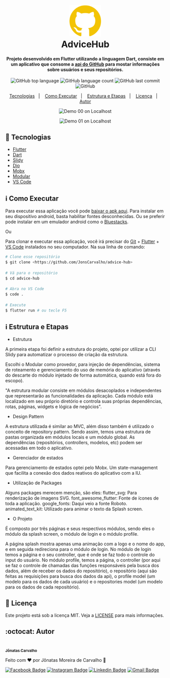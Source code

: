 <h1 align="center">
    <img alt="AdviceHub" src="./assets/logo.png" height="100" width="100"/>
    <br>
    AdviceHub
</h1>

<h4 align="center">
    Projeto desenvolvido em Flutter utilizando a linguagem Dart, consiste em um aplicativo que consome a <a href="https://api.github.com"
    itemprop="url">api do GitHub</a> para mostar informações sobre usuários e seus repositórios.
</h4>

<p align="center">

  <img alt="GitHub top language" src="https://img.shields.io/github/languages/top/JonsCarvalho/advice-hub?style=for-the-badge">

  <img alt="GitHub language count" src="https://img.shields.io/github/languages/count/JonsCarvalho/advice-hub?style=for-the-badge">

  <img alt="GitHub last commit" src="https://img.shields.io/github/last-commit/JonsCarvalho/advice-hub?style=for-the-badge">

  <img alt="GitHub" src="https://img.shields.io/github/license/JonsCarvalho/advice-hub?style=for-the-badge">

</p>

<p align="center">
  <a href="#rocket-technologies">Tecnologias</a>&nbsp;&nbsp;&nbsp;|&nbsp;&nbsp;&nbsp;
  <a href="#information_source-how-to-use">Como Executar</a>&nbsp;&nbsp;&nbsp;|&nbsp;&nbsp;&nbsp;
  <a href="#information_source-structure">Estrutura e Etapas</a>&nbsp;&nbsp;&nbsp;|&nbsp;&nbsp;&nbsp;
  <a href="#memo-license">Licença</a>&nbsp;&nbsp;&nbsp;|&nbsp;&nbsp;&nbsp;
  <a href="#octocat-author">Autor</a>
</p>


<p align="center">
  <img alt="Demo 00 on Localhost" src="./src/assets/banner00.png">
</p>

<p align="center">
  <img alt="Demo 01 on Localhost" src="./src/assets/banner01.png">
</p>


## :rocket: Tecnologias

-  [Flutter](https://flutter.dev/)
-  [Dart](https://dart.dev/)
-  [Slidy](https://github.com/Flutterando/slidy)
-  [Dio](https://pub.dev/packages/dio)
-  [Mobx](https://pub.dev/packages/mobx)
-  [Modular](https://github.com/Flutterando/modular)
-  [VS Code][vc]

## :information_source: Como Executar

Para executar essa aplicação você pode [baixar o apk aqui](https://github.com/JonsCarvalho/advice-hub/releases/download/1.0.0/advice-hub-app-release.apk). Para instalar em seu dispositivo android, basta habilitar fontes desconhecidas. Ou se preferir pode instalar em um emulador android como o [Bluestacks](https://www.bluestacks.com/pt-br/index.html).

Ou

Para clonar e executar essa aplicação, você irá precisar do [Git](https://git-scm.com) + [Flutter](https://flutter.dev/) + [VS Code][vc] instalados no seu computador. Na sua linha de comando:


```bash
# Clone esse repositório
$ git clone <https://github.com/JonsCarvalho/advice-hub>

# Vá para o repositório
$ cd advice-hub

# Abra no VS Code
$ code .

# Execute
$ flutter run # ou tecle F5


```

## :information_source: Estrutura e Etapas

- Estrutura

A primeira etapa foi definir a estrutura do projeto, optei por utilizar a CLI Slidy para automatizar o processo de criação da estrutura. 

Escolhi o Modular como provedor, para injeção de dependências, sistema de roteamento e gerenciamento do uso de memória do aplicativo (através do descarte do módulo injetado de forma automática, quando está fora do escopo).

"A estrutura modular consiste em módulos desacoplados e independentes que representarão as funcionalidades da aplicação. Cada módulo está localizado em seu próprio diretório e controla suas próprias dependências, rotas, páginas, widgets e lógica de negócios".

- Design Pattern

A estrutura utilizada é similar ao MVC, além disso também é utilizado o conceito de repository pattern. Sendo assim, temos uma estrutura de pastas organizada em módulos locais e um módulo global. As dependências (repositórios, controllers, modelos, etc) podem ser acessadas em todo o aplicativo.

- Gerenciador de estados

Para gerenciamento de estados optei pelo Mobx. Um state-management que facilita a conexão dos dados reativos do aplicativo com a IU.

- Utilização de Packages

Alguns packages merecem menção, são eles:
    flutter_svg: Para renderização de imagens SVG.
    font_awesome_flutter: Fonte de ícones de toda a aplicação.
    google_fonts: Daqui veio a fonte Roboto.
    animated_text_kit: Utilizado para animar o texto da Splash screen.

- O Projeto

É composto por três páginas e seus respectivos módulos, sendo eles o módulo da splash screen, o módulo de login e o módulo profile.

A página splash mostra apenas uma animação com a logo e o nome do app, e em seguida redireciona para o módulo de login. No módulo de login temos a página e o seu controller, que é onde se faz todo o controle do input do usuário. No módulo profile, temos a página, o controller (por aqui se faz o controle de chamadas das funções responsáveis pela busca dos dados, além de receber os dados do repositório), o repositório (aqui são feitas as requisições para busca dos dados da api), o profile model (um modelo para os dados de cada usuário) e o repositories model (um modelo para os dados de cada repositório).

## :memo: Licença

Este projeto está sob a licença MIT. Veja a [LICENSE](https://github.com/JonsCarvalho/advice-hub/blob/main/LICENSE.md) para mais informações.

## :octocat: Autor

<a href="https://github.com/JonsCarvalho/">
 <img style="border-radius: 50%;" src="https://instagram.fgnm3-1.fna.fbcdn.net/v/t51.2885-15/sh0.08/e35/s750x750/52681227_1093077257544412_4231522194413210212_n.jpg?_nc_ht=instagram.fgnm3-1.fna.fbcdn.net&_nc_cat=104&_nc_ohc=40FEU5nRmAgAX_-2Dkq&oh=755023013cad1db081b9fc5b1d176850&oe=5F7954BA" width="100px;" alt=""/>
 <br />
 <sub><b>Jônatas Carvalho</b></sub>
</a>

Feito com :heart: por Jônatas Moreira de Carvalho :vulcan_salute:

[![Facebook Badge](https://img.shields.io/badge/-Jônatas%20Carvalho-1ca0f1?style=flat-square&labelColor=1ca0f1&logo=facebook&logoColor=white&link=https://www.facebook.com/J.o.n.a.t.a.s.C.a.r.v.a.l.h.o.w/)](https://www.facebook.com/J.o.n.a.t.a.s.C.a.r.v.a.l.h.o.w/) [![Instagram Badge](https://img.shields.io/badge/-@jonscarvalho-purple?style=flat-square&labelColor=purple&logo=instagram&logoColor=white&link=https://www.instagram.com/jonscarvalho/)](https://www.instagram.com/jonscarvalho/) [![Linkedin Badge](https://img.shields.io/badge/-Jônatas-blue?style=flat-square&logo=Linkedin&logoColor=white&link=https://www.linkedin.com/in/jonscarvalho/)](https://www.linkedin.com/in/jonscarvalho/) [![Gmail Badge](https://img.shields.io/badge/-jonatascarvalhow@gmail.com-c14438?style=flat-square&logo=Gmail&logoColor=white&link=mailto:jonatascarvalhow@gmail.com)](mailto:jonatascarvalhow@gmail.com)

[api]: https://api.github.com
[vc]: https://code.visualstudio.com/